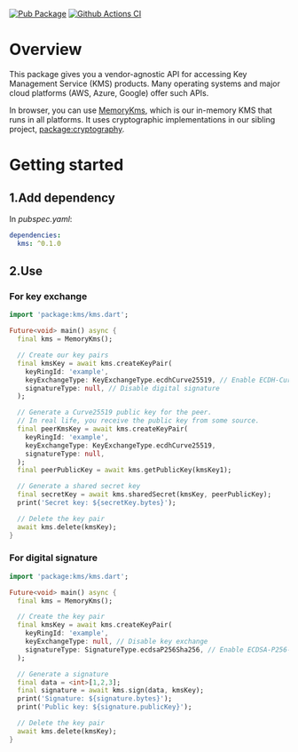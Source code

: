 [![Pub Package](https://img.shields.io/pub/v/kms.svg)](https://pub.dev/packages/kms)
[![Github Actions CI](https://github.com/dint-dev/cryptography/workflows/Dart%20CI/badge.svg)](https://github.com/dint-dev/cryptography/actions?query=workflow%3A%22Dart+CI%22)

# Overview
This package gives you a vendor-agnostic API for accessing Key Management Service (KMS) products.
Many operating systems and major cloud platforms (AWS, Azure, Google) offer such APIs.

In browser, you can use [MemoryKms](https://pub.dev/documentation/kms/latest/kms/MemoryKms-class.html),
which is our in-memory KMS that runs in all platforms. It uses cryptographic implementations in our
sibling project, [package:cryptography](https://pub.dev/packages/cryptography).

# Getting started
## 1.Add dependency
In _pubspec.yaml_:
```yaml
dependencies:
  kms: ^0.1.0
```

## 2.Use
### For key exchange
```dart
import 'package:kms/kms.dart';

Future<void> main() async {
  final kms = MemoryKms();

  // Create our key pairs
  final kmsKey = await kms.createKeyPair(
    keyRingId: 'example',
    keyExchangeType: KeyExchangeType.ecdhCurve25519, // Enable ECDH-Curve25519
    signatureType: null, // Disable digital signature
  );

  // Generate a Curve25519 public key for the peer.
  // In real life, you receive the public key from some source.
  final peerKmsKey = await kms.createKeyPair(
    keyRingId: 'example',
    keyExchangeType: KeyExchangeType.ecdhCurve25519,
    signatureType: null,
  );
  final peerPublicKey = await kms.getPublicKey(kmsKey1);

  // Generate a shared secret key
  final secretKey = await kms.sharedSecret(kmsKey, peerPublicKey);
  print('Secret key: ${secretKey.bytes}');

  // Delete the key pair
  await kms.delete(kmsKey);
}
```

### For digital signature
```dart
import 'package:kms/kms.dart';

Future<void> main() async {
  final kms = MemoryKms();

  // Create the key pair
  final kmsKey = await kms.createKeyPair(
    keyRingId: 'example',
    keyExchangeType: null, // Disable key exchange
    signatureType: SignatureType.ecdsaP256Sha256, // Enable ECDSA-P256-SHA256
  );

  // Generate a signature
  final data = <int>[1,2,3];
  final signature = await kms.sign(data, kmsKey);
  print('Signature: ${signature.bytes}');
  print('Public key: ${signature.publicKey}');

  // Delete the key pair
  await kms.delete(kmsKey);
}
```
